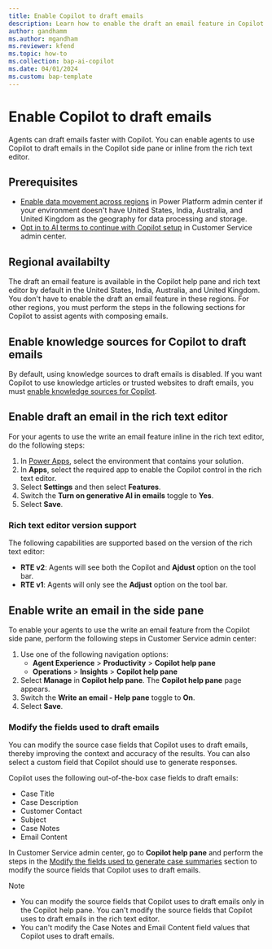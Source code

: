 ```yaml
---
title: Enable Copilot to draft emails 
description: Learn how to enable the draft an email feature in Copilot to help agents draft emails faster.
author: gandhamm 
ms.author: mgandham 
ms.reviewer: kfend 
ms.topic: how-to 
ms.collection: bap-ai-copilot
ms.date: 04/01/2024
ms.custom: bap-template 
---
```


# Enable Copilot to draft emails 

Agents can draft emails faster with Copilot. You can enable agents to use Copilot to draft emails in the Copilot side pane or inline from the rich text editor. 

## Prerequisites

- [Enable data movement across regions](/power-platform/admin/geographical-availability-copilot#enable-data-movement-across-regions) in Power Platform admin center if your environment doesn't have United States, India, Australia, and United Kingdom as the geography for data processing and storage.
- [Opt in to AI terms to continue with Copilot setup](configure-copilot-features.md#opt-in-to-continue-with-copilot-setup) in Customer Service admin center.

## Regional availabilty

The draft an email feature is available in the Copilot help pane and rich text editor by default in the United States, India, Australia, and United Kingdom. You don't have to enable the draft an email feature in these regions. For other regions, you must perform the steps in the following sections for Copilot to assist agents with composing emails.

## Enable knowledge sources for Copilot to draft emails

By default, using knowledge sources to draft emails is disabled. If you want Copilot to use knowledge articles or trusted websites to draft emails, you must [enable knowledge sources for Copilot](copilot-enable-help-pane.md#enable-knowledge-base). 


## Enable draft an email in the rich text editor

For your agents to use the write an email feature inline in the rich text editor, do the following steps:

1. In [Power Apps](https://make.powerapps.com/), select the environment that contains your solution.
1. In **Apps**, select the required app to enable the Copilot control in the rich text editor.
1. Select **Settings** and then select **Features**.
1. Switch the **Turn on generative AI in emails** toggle to **Yes**.
1. Select **Save**.

### Rich text editor version support

The following capabilities are supported based on the version of the rich text editor:

- **RTE v2**: Agents will see both the Copilot and **Ajdust** option on the tool bar. 
- **RTE v1**: Agents will only see the **Adjust** option on the tool bar.

## Enable write an email in the side pane

To enable your agents to use the write an email feature from the Copilot side pane, perform the following steps in Customer Service admin center:

1. Use one of the following navigation options:
      - **Agent Experience** > **Productivity** > **Copilot help pane**
      - **Operations** > **Insights** > **Copilot help pane**
1. Select **Manage** in **Copilot help pane**. The **Copilot help pane** page appears. 
1. Switch the **Write an email - Help pane** toggle to **On**.
1. Select **Save**.

### Modify the fields used to draft emails

You can modify the source case fields that Copilot uses to draft emails, thereby improving the context and accuracy of the results. You can also select a custom field that Copilot should use to generate responses.

Copilot uses the following out-of-the-box case fields to draft emails:

- Case Title
- Case Description
- Customer Contact
- Subject
- Case Notes
- Email Content

In Customer Service admin center, go to **Copilot help pane** and perform the steps in the [Modify the fields used to generate case summaries](copilot-map-custom-fields.md#modify-the-fields-used-to-generate-case-summaries) section to modify the source fields that Copilot uses to draft emails.

> [!NOTE]
> - You can modify the source fields that Copilot uses to draft emails only in the Copilot help pane. You can't modify the source fields that Copilot uses to draft emails in the rich text editor.
> - You can't modify the Case Notes and Email Content field values that Copilot uses to draft emails.
